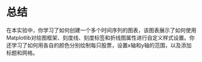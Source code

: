 # 总结

在本实验中，你学习了如何创建一个多个时间序列的图表，该图表展示了如何使用Matplotlib对绘图框架、刻度线、刻度标签和折线图属性进行自定义样式设置。你还学习了如何用各自的颜色分别绘制每只股票，设置x轴和y轴的范围，以及添加标题和网格。
